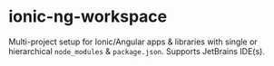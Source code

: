 # ionic-ng-workspace
Multi-project setup for Ionic/Angular apps &amp; libraries with single or hierarchical `node_modules` &amp; `package.json`. Supports JetBrains IDE(s).
